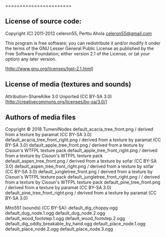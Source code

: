 =======================

License of source code:
-----------------------
Copyright (C) 2011-2012 celeron55, Perttu Ahola <celeron55@gmail.com>

This program is free software; you can redistribute it and/or modify
it under the terms of the GNU Lesser General Public License as published by
the Free Software Foundation; either version 2.1 of the License, or
(at your option) any later version.

[http://www.gnu.org/licenses/lgpl-2.1.html]

License of media (textures and sounds)
--------------------------------------
Attribution-ShareAlike 3.0 Unported (CC BY-SA 3.0)
[http://creativecommons.org/licenses/by-sa/3.0/]

Authors of media files
-----------------------

Copyright © 2018 TumeniNodes
 default_acacia_tree_front.png / derived from a texture by paramat (CC BY-SA 3.0)
 default_acacia_tree_front_right.png / derived from a texture by paramat (CC BY-SA 3.0)
 default_apple_tree_front.png / derived from a texture by Cisoun's WTFPL texture pack
 default_apple_tree_front_right.png / derived from a texture by Cisoun's WTFPL texture pack
 default_aspen_tree_front.png / derived from a texture by sofar (CC BY-SA 3.0)
 default_aspen_tree_front_right.png / derived from a texture by sofar (CC BY-SA 3.0)
 default_jungletree_front.png / derived from a texture by Cisoun's WTFPL texture pack
 default_jungletree_front_right.png /  / derived from a texture by Cisoun's WTFPL texture pack
 default_pine_tree_front.png / derived from a texture by paramat (CC BY-SA 3.0)
 default_pine_tree_front_right.png / derived from a texture by paramat (CC BY-SA 3.0)
 
Mito551 (sounds) (CC BY-SA):
 default_dig_choppy.ogg
 default_dug_node.1.ogg
 default_dug_node.2.ogg
 default_wood_footstep.1.ogg
 default_wood_footstep.2.ogg
 default_dig_oddly_breakable_by_hand.ogg
 default_place_node.1.ogg
 default_place_node.2.ogg
 default_place_node.3.ogg
